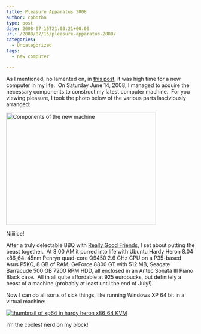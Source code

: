 ```yaml
---
title: Pleasure Apparatus 2008
author: cpbotha
type: post
date: 2008-07-15T21:03:21+00:00
url: /2008/07/15/pleasure-apparatus-2008/
categories:
  - Uncategorized
tags:
  - new computer

---
```

As I mentioned, no lamented on, in [this post][1], it was high time for a new computer in my life.  On Saturday June 14, 2008, I managed to acquire the necessary components to construct my latest computer machine.  For you viewing pleasure, I took the photo below of the various parts lasciviously arranged:

[<img src="http://lh3.ggpht.com/cpbotha/SF0ivLJNzFI/AAAAAAAAC7k/d_gsNZKQfYU/s400/IMG_3724.JPG" alt="Components of the new machine" width="400" height="300" />][2]

Niiiiice!

After a truly delectable BBQ with [Really Good Friends][3], I set about putting the beast together.  At 3:00 AM it purred into life with Ubuntu Hardy Heron 8.04 x86_64: 45nm Penryn quad-core Q9450 2.6 GHz CPU on a P35-based Asus P5KC, 8 GB of RAM, GeForce 8800 GT with 512 MB, Seagate Barracude 500 GB 7200 RPM HDD, all enclosed in an Antec Sonata III Piano Black case.  All in all quite affordable at 925 eurobucks, but definitely a beast of a machine (probably at least until the end of July!).

Now I can do all sorts of sick things, like running Windows XP 64 bit in a virtual machine:

[<img class="alignnone" src="http://lh5.ggpht.com/cpbotha/SF0jZiatG7I/AAAAAAAAC70/bGO7JFxBJkM/s400/xp64_on_hardy64_kvm.png" alt="thumbnail of xp64 in hardy heron x86_64 KVM" />][4]

I&#8217;m the coolest nerd on my block!

 [1]: http://cpbotha.net/2008/01/08/lust/ "Posting detailing my lust for a new computer"
 [2]: http://picasaweb.google.com/cpbotha/Misc/photo#5214362137405541458 "photo of new machine at picasaweb"
 [3]: http://pwdebruin.net/ "Link to Really Good Friends :)"
 [4]: http://picasaweb.google.com/cpbotha/Screenshots/photo#5214362865207417778 "screenshot op xp 64 on ubuntu 64 kvm at picasaweb"
